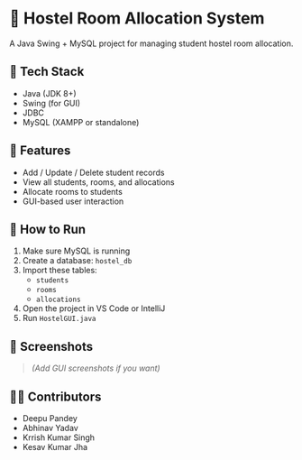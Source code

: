 # 🏨 Hostel Room Allocation System

A Java Swing + MySQL project for managing student hostel room allocation.

## 🔧 Tech Stack
- Java (JDK 8+)
- Swing (for GUI)
- JDBC
- MySQL (XAMPP or standalone)

## 🧠 Features
- Add / Update / Delete student records
- View all students, rooms, and allocations
- Allocate rooms to students
- GUI-based user interaction

## 🚀 How to Run

1. Make sure MySQL is running
2. Create a database: `hostel_db`
3. Import these tables:
   - `students`
   - `rooms`
   - `allocations`
4. Open the project in VS Code or IntelliJ
5. Run `HostelGUI.java`

## 📸 Screenshots
> *(Add GUI screenshots if you want)*

## 👨‍💻 Contributors
- Deepu Pandey
- Abhinav Yadav  
- Krrish Kumar Singh 
- Kesav Kumar Jha
